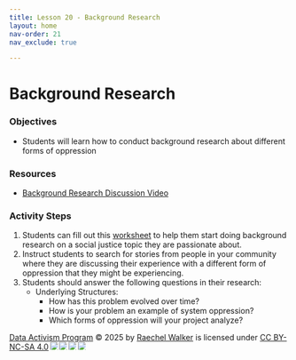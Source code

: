 ```yaml
---
title: Lesson 20 - Background Research 
layout: home
nav-order: 21
nav_exclude: true

---
```


# Background Research 


### Objectives
-   Students will learn how to conduct background research about different forms of oppression

### Resources
- <a href = "https://drive.google.com/file/d/15wepry-aZ-ZBR6rE6TBmRzegHcpxqOMd/view?usp=drive_link">Background Research Discussion Video</a>

### Activity Steps
1. Students can fill out this <a href = "https://docs.google.com/document/d/1LtMc4Q1wqpX04iv6OZJiqh566ZOARJ3ruV2WH579Zvw/edit?tab=t.0">worksheet</a> to help them start doing background research on a social justice topic they are passionate about. 
2. Instruct students to search for stories from people in your community where they are discussing their experience with a different form of oppression that they might be experiencing. 
3. Students should answer the following questions in their research: 
    - Underlying Structures: 
        - How has this problem evolved over time? 
        - How is your problem an example of system oppression? 
        - Which forms of oppression will your project analyze? 






<a href="https://creativecommons.org">Data Activism Program</a> © 2025 by <a href="https://creativecommons.org">Raechel Walker</a> is licensed under <a href="https://creativecommons.org/licenses/by-nc-sa/4.0/">CC BY-NC-SA 4.0</a><img src="https://mirrors.creativecommons.org/presskit/icons/cc.svg" style="max-width: 1em;max-height:1em;margin-left: .2em;"><img src="https://mirrors.creativecommons.org/presskit/icons/by.svg" style="max-width: 1em;max-height:1em;margin-left: .2em;"><img src="https://mirrors.creativecommons.org/presskit/icons/nc.svg" style="max-width: 1em;max-height:1em;margin-left: .2em;"><img src="https://mirrors.creativecommons.org/presskit/icons/sa.svg" style="max-width: 1em;max-height:1em;margin-left: .2em;">